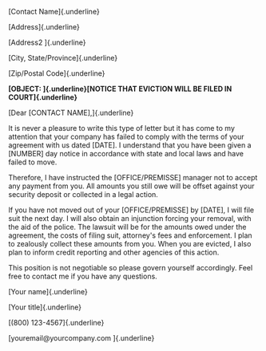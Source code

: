 [Contact Name]{.underline}

[Address]{.underline}

[Address2 ]{.underline}

[City, State/Province]{.underline}

[Zip/Postal Code]{.underline}

**[OBJECT: ]{.underline}[NOTICE THAT EVICTION WILL BE FILED IN
COURT]{.underline}**

[Dear \[CONTACT NAME\],]{.underline}

It is never a pleasure to write this type of letter but it has come to
my attention that your company has failed to comply with the terms of
your agreement with us dated \[DATE\]. I understand that you have been
given a \[NUMBER\] day notice in accordance with state and local laws
and have failed to move.

Therefore, I have instructed the \[OFFICE/PREMISSE\] manager not to
accept any payment from you. All amounts you still owe will be offset
against your security deposit or collected in a legal action.

If you have not moved out of your \[OFFICE/PREMISSE\] by \[DATE\], I
will file suit the next day. I will also obtain an injunction forcing
your removal, with the aid of the police. The lawsuit will be for the
amounts owed under the agreement, the costs of filing suit, attorney\'s
fees and enforcement. I plan to zealously collect these amounts from
you. When you are evicted, I also plan to inform credit reporting and
other agencies of this action.

This position is not negotiable so please govern yourself accordingly.
Feel free to contact me if you have any questions.

[Your name]{.underline}

[Your title]{.underline}

[(800) 123-4567]{.underline}

[youremail\@yourcompany.com ]{.underline}
